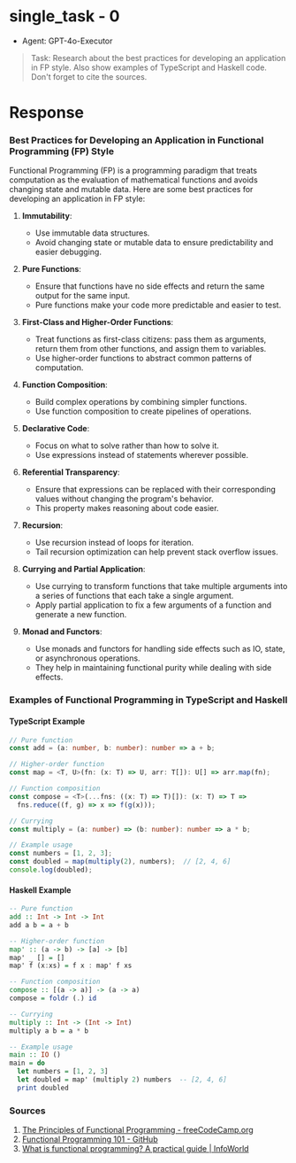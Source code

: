 
# single_task - 0

- Agent: GPT-4o-Executor

> Task: Research about the best practices for developing an application in FP style. Also show examples of TypeScript and Haskell code. Don't forget to cite the sources.

# Response

### Best Practices for Developing an Application in Functional Programming (FP) Style

Functional Programming (FP) is a programming paradigm that treats computation as the evaluation of mathematical functions and avoids changing state and mutable data. Here are some best practices for developing an application in FP style:

1. **Immutability**:
   - Use immutable data structures.
   - Avoid changing state or mutable data to ensure predictability and easier debugging.

2. **Pure Functions**:
   - Ensure that functions have no side effects and return the same output for the same input.
   - Pure functions make your code more predictable and easier to test.

3. **First-Class and Higher-Order Functions**:
   - Treat functions as first-class citizens: pass them as arguments, return them from other functions, and assign them to variables.
   - Use higher-order functions to abstract common patterns of computation.

4. **Function Composition**:
   - Build complex operations by combining simpler functions.
   - Use function composition to create pipelines of operations.

5. **Declarative Code**:
   - Focus on what to solve rather than how to solve it.
   - Use expressions instead of statements wherever possible.

6. **Referential Transparency**:
   - Ensure that expressions can be replaced with their corresponding values without changing the program's behavior.
   - This property makes reasoning about code easier.

7. **Recursion**:
   - Use recursion instead of loops for iteration.
   - Tail recursion optimization can help prevent stack overflow issues.

8. **Currying and Partial Application**:
   - Use currying to transform functions that take multiple arguments into a series of functions that each take a single argument.
   - Apply partial application to fix a few arguments of a function and generate a new function.

9. **Monad and Functors**:
   - Use monads and functors for handling side effects such as IO, state, or asynchronous operations.
   - They help in maintaining functional purity while dealing with side effects.

### Examples of Functional Programming in TypeScript and Haskell

#### TypeScript Example

```typescript
// Pure function
const add = (a: number, b: number): number => a + b;

// Higher-order function
const map = <T, U>(fn: (x: T) => U, arr: T[]): U[] => arr.map(fn);

// Function composition
const compose = <T>(...fns: ((x: T) => T)[]): (x: T) => T =>
  fns.reduce((f, g) => x => f(g(x)));

// Currying
const multiply = (a: number) => (b: number): number => a * b;

// Example usage
const numbers = [1, 2, 3];
const doubled = map(multiply(2), numbers);  // [2, 4, 6]
console.log(doubled);
```

#### Haskell Example

```haskell
-- Pure function
add :: Int -> Int -> Int
add a b = a + b

-- Higher-order function
map' :: (a -> b) -> [a] -> [b]
map' _ [] = []
map' f (x:xs) = f x : map' f xs

-- Function composition
compose :: [(a -> a)] -> (a -> a)
compose = foldr (.) id

-- Currying
multiply :: Int -> (Int -> Int)
multiply a b = a * b

-- Example usage
main :: IO ()
main = do
  let numbers = [1, 2, 3]
  let doubled = map' (multiply 2) numbers  -- [2, 4, 6]
  print doubled
```

### Sources

1. [The Principles of Functional Programming - freeCodeCamp.org](https://www.freecodecamp.org/news/the-principles-of-functional-programming/)
2. [Functional Programming 101 - GitHub](https://github.com/readme/guides/functional-programming-basics)
3. [What is functional programming? A practical guide | InfoWorld](https://www.infoworld.com/article/3613715/what-is-functional-programming-a-practical-guide.html)
